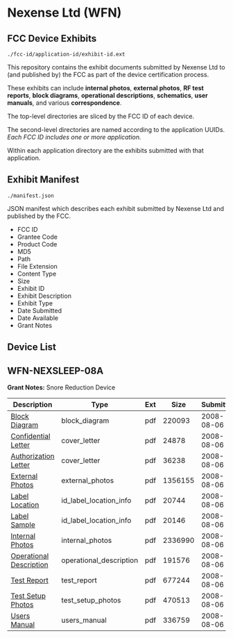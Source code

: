 # Nexense Ltd (WFN)
## FCC Device Exhibits

```
./fcc-id/application-id/exhibit-id.ext
```

This repository contains the exhibit documents submitted by Nexense Ltd to (and published by) the FCC as part of the device certification process.

These exhibits can include **internal photos**, **external photos**, **RF test reports**, **block diagrams**, **operational descriptions**, **schematics**, **user manuals**, and various **correspondence**.

The top-level directories are sliced by the FCC ID of each device.

The second-level directories are named according to the application UUIDs. *Each FCC ID includes one or more application.*

Within each application directory are the exhibits submitted with that application. 

## Exhibit Manifest

```
./manifest.json
```

JSON manifest which describes each exhibit submitted by Nexense Ltd and published by the FCC.

- FCC ID
- Grantee Code
- Product Code
- MD5
- Path
- File Extension
- Content Type
- Size
- Exhibit ID
- Exhibit Description
- Exhibit Type
- Date Submitted
- Date Available
- Grant Notes

## Device List
## WFN-NEXSLEEP-08A
**Grant Notes:** Snore Reduction Device

| Description | Type | Ext | Size | Submitted | Available |
| ----------- | ---- | --- | ---- | --------- | --------- |
| [Block Diagram](WFN-NEXSLEEP-08A/727a3aee2f39cc24f8ca9f87f381954e/981397.pdf) | block_diagram | pdf | 220093 | 2008-08-06 | 2008-08-07 |
| [Confidential Letter](WFN-NEXSLEEP-08A/727a3aee2f39cc24f8ca9f87f381954e/981401.pdf) | cover_letter | pdf | 24878 | 2008-08-06 | 2008-08-07 |
| [Authorization Letter](WFN-NEXSLEEP-08A/727a3aee2f39cc24f8ca9f87f381954e/981402.pdf) | cover_letter | pdf | 36238 | 2008-08-06 | 2008-08-07 |
| [External Photos](WFN-NEXSLEEP-08A/727a3aee2f39cc24f8ca9f87f381954e/981399.pdf) | external_photos | pdf | 1356155 | 2008-08-06 | 2008-08-07 |
| [Label Location](WFN-NEXSLEEP-08A/727a3aee2f39cc24f8ca9f87f381954e/981403.pdf) | id_label_location_info | pdf | 20744 | 2008-08-06 | 2008-08-07 |
| [Label Sample](WFN-NEXSLEEP-08A/727a3aee2f39cc24f8ca9f87f381954e/981404.pdf) | id_label_location_info | pdf | 20146 | 2008-08-06 | 2008-08-07 |
| [Internal Photos](WFN-NEXSLEEP-08A/727a3aee2f39cc24f8ca9f87f381954e/981400.pdf) | internal_photos | pdf | 2336990 | 2008-08-06 | 2008-08-07 |
| [Operational Description](WFN-NEXSLEEP-08A/727a3aee2f39cc24f8ca9f87f381954e/981409.pdf) | operational_description | pdf | 191576 | 2008-08-06 | 2008-08-07 |
| [Test Report](WFN-NEXSLEEP-08A/727a3aee2f39cc24f8ca9f87f381954e/981398.pdf) | test_report | pdf | 677244 | 2008-08-06 | 2008-08-07 |
| [Test Setup Photos](WFN-NEXSLEEP-08A/727a3aee2f39cc24f8ca9f87f381954e/981405.pdf) | test_setup_photos | pdf | 470513 | 2008-08-06 | 2008-08-07 |
| [Users Manual](WFN-NEXSLEEP-08A/727a3aee2f39cc24f8ca9f87f381954e/981406.pdf) | users_manual | pdf | 336759 | 2008-08-06 | 2008-08-07 |

